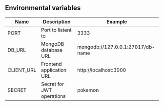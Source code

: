 ## Environmental variables

| Name       | Description               | Example                           |
|------------|---------------------------|-----------------------------------|
| PORT       | Port to listent to        | 3333                              |
| DB_URL     | MongoDB database URL      | mongodb://127.0.0.1:27017/db-name |
| CLIENT_URL | Frontend application URL  | http://localhost:3000             |
| SECRET     | Secret for JWT operations | pokemon                           |
